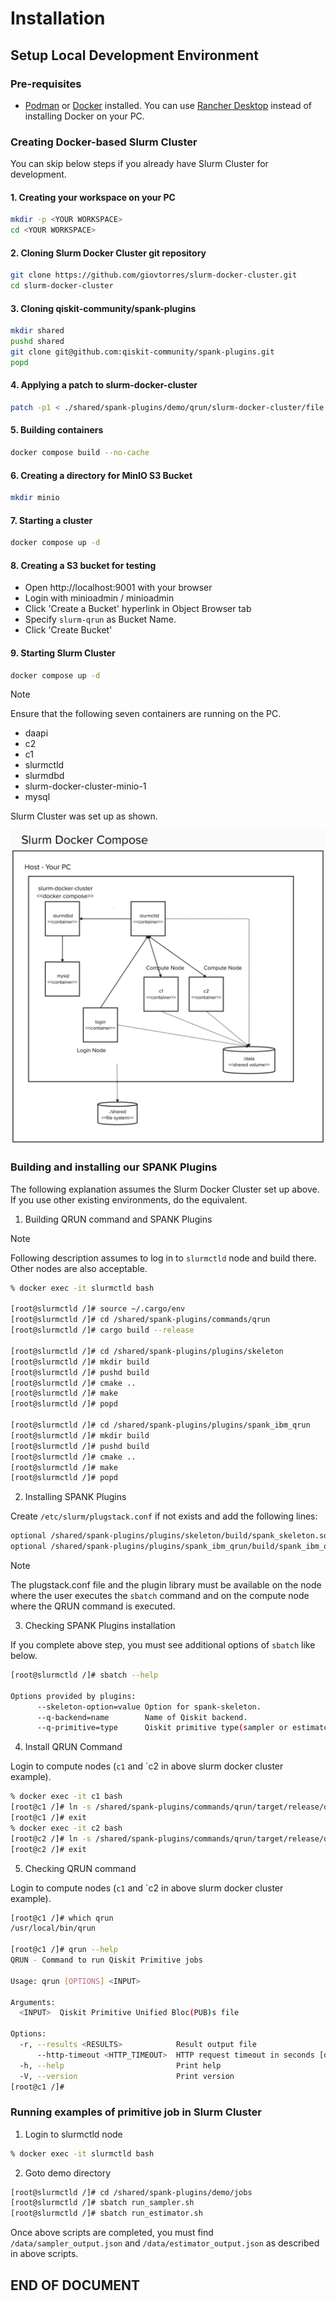 # Installation

## Setup Local Development Environment

### Pre-requisites

- [Podman](https://podman.io/getting-started/installation.html) or [Docker](https://docs.docker.com/get-docker/) installed. You can use [Rancher Desktop](https://rancherdesktop.io/) instead of installing Docker on your PC.


### Creating Docker-based Slurm Cluster

You can skip below steps if you already have Slurm Cluster for development.

#### 1. Creating your workspace on your PC
```bash
mkdir -p <YOUR WORKSPACE>
cd <YOUR WORKSPACE>
```

#### 2. Cloning Slurm Docker Cluster git repository 

```bash
git clone https://github.com/giovtorres/slurm-docker-cluster.git
cd slurm-docker-cluster
```

#### 3. Cloning qiskit-community/spank-plugins

```bash
mkdir shared
pushd shared
git clone git@github.com:qiskit-community/spank-plugins.git
popd
```

#### 4. Applying a patch to slurm-docker-cluster

```bash
patch -p1 < ./shared/spank-plugins/demo/qrun/slurm-docker-cluster/file.patch
```

#### 5. Building containers

```bash
docker compose build --no-cache
```

#### 6. Creating a directory for MinIO S3 Bucket

```bash
mkdir minio
```

#### 7. Starting a cluster

```bash
docker compose up -d
```

#### 8. Creating a S3 bucket for testing

- Open http://localhost:9001 with your browser
- Login with minioadmin / minioadmin
- Click 'Create a Bucket' hyperlink in Object Browser tab
- Specify `slurm-qrun` as Bucket Name.
- Click 'Create Bucket'

#### 9. Starting Slurm Cluster

```bash
docker compose up -d
```

> [!NOTE]
> Ensure that the following seven containers are running on the PC.
>
> - daapi
> - c2
> - c1
> - slurmctld
> - slurmdbd
> - slurm-docker-cluster-minio-1
> - mysql

Slurm Cluster was set up as shown.

<p align="center">
  <img src="./docs/images/slurm-docker-cluster.png" width="640">
</p>


### Building and installing our SPANK Plugins

The following explanation assumes the Slurm Docker Cluster set up above. If you use other existing environments, do the equivalent.

1. Building QRUN command and SPANK Plugins

> [!NOTE]
> Following description assumes to log in to `slurmctld` node and build there. Other nodes are also acceptable.

```bash
% docker exec -it slurmctld bash

[root@slurmctld /]# source ~/.cargo/env
[root@slurmctld /]# cd /shared/spank-plugins/commands/qrun
[root@slurmctld /]# cargo build --release

[root@slurmctld /]# cd /shared/spank-plugins/plugins/skeleton
[root@slurmctld /]# mkdir build
[root@slurmctld /]# pushd build
[root@slurmctld /]# cmake ..
[root@slurmctld /]# make
[root@slurmctld /]# popd

[root@slurmctld /]# cd /shared/spank-plugins/plugins/spank_ibm_qrun
[root@slurmctld /]# mkdir build
[root@slurmctld /]# pushd build
[root@slurmctld /]# cmake ..
[root@slurmctld /]# make
[root@slurmctld /]# popd
```

2. Installing SPANK Plugins

Create `/etc/slurm/plugstack.conf` if not exists and add the following lines:

```bash
optional /shared/spank-plugins/plugins/skeleton/build/spank_skeleton.so
optional /shared/spank-plugins/plugins/spank_ibm_qrun/build/spank_ibm_qrun.so
```

> [!NOTE]
> The plugstack.conf file and the plugin library must be available on the node where the user executes the `sbatch` command and on the compute node where the QRUN command is executed.


3. Checking SPANK Plugins installation

If you complete above step, you must see additional options of `sbatch` like below.

```bash
[root@slurmctld /]# sbatch --help

Options provided by plugins:
      --skeleton-option=value Option for spank-skeleton.
      --q-backend=name        Name of Qiskit backend.
      --q-primitive=type      Qiskit primitive type(sampler or estimator).

```

4. Install QRUN Command

Login to compute nodes (`c1` and `c2 in above slurm docker cluster example).

```bash
% docker exec -it c1 bash
[root@c1 /]# ln -s /shared/spank-plugins/commands/qrun/target/release/qrun /usr/local/bin/
[root@c1 /]# exit
% docker exec -it c2 bash
[root@c2 /]# ln -s /shared/spank-plugins/commands/qrun/target/release/qrun /usr/local/bin/
[root@c2 /]# exit
```

5. Checking QRUN command

Login to compute nodes (`c1` and `c2 in above slurm docker cluster example).

```bash
[root@c1 /]# which qrun
/usr/local/bin/qrun

[root@c1 /]# qrun --help
QRUN - Command to run Qiskit Primitive jobs

Usage: qrun [OPTIONS] <INPUT>

Arguments:
  <INPUT>  Qiskit Primitive Unified Bloc(PUB)s file

Options:
  -r, --results <RESULTS>            Result output file
      --http-timeout <HTTP_TIMEOUT>  HTTP request timeout in seconds [default: 60]
  -h, --help                         Print help
  -V, --version                      Print version
[root@c1 /]#
```

### Running examples of primitive job in Slurm Cluster

1. Login to slurmctld node

```bash
% docker exec -it slurmctld bash
```

2. Goto demo directory

```bash
[root@slurmctld /]# cd /shared/spank-plugins/demo/jobs
[root@slurmctld /]# sbatch run_sampler.sh
[root@slurmctld /]# sbatch run_estimator.sh
```
 
Once above scripts are completed, you must find `/data/sampler_output.json` and `/data/estimator_output.json` as described in above scripts.


## END OF DOCUMENT
